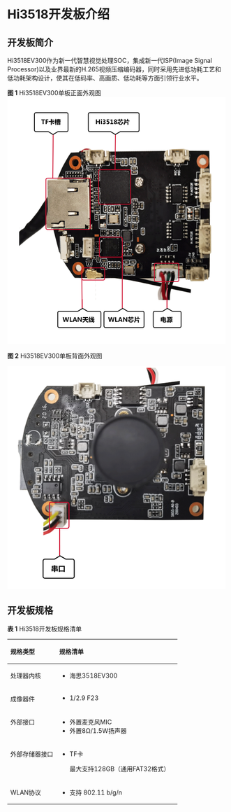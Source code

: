 # Hi3518开发板介绍<a name="ZH-CN_TOPIC_0000001054261054"></a>

## 开发板简介<a name="section14862341445"></a>

Hi3518EV300作为新一代智慧视觉处理SOC，集成新一代ISP\(Image Signal Processor\)以及业界最新的H.265视频压缩编码器，同时采用先进低功耗工艺和低功耗架构设计，使其在低码率、高画质、低功耗等方面引领行业水平。

**图 1**  Hi3518EV300单板正面外观图<a name="fig1187174485310"></a>  
![](figures/Hi3518EV300单板正面外观图.png "Hi3518EV300单板正面外观图")

**图 2**  Hi3518EV300单板背面外观图<a name="fig73195258113"></a>  


![](figures/Hi3518正背面.png)

## 开发板规格<a name="section765112478446"></a>

**表 1**  Hi3518开发板规格清单

<a name="t88739bdd7be845fab34087af8ab692f7"></a>
<table><thead align="left"><tr id="r7d87cdc7a09d445c824000228ae4a3b0"><th class="cellrowborder" valign="top" width="28.749999999999996%" id="mcps1.2.3.1.1"><p id="a8ea7b45c00a54e7abd826c3b2bc934dc"><a name="a8ea7b45c00a54e7abd826c3b2bc934dc"></a><a name="a8ea7b45c00a54e7abd826c3b2bc934dc"></a><strong id="b125815218314"><a name="b125815218314"></a><a name="b125815218314"></a>规格类型</strong></p>
</th>
<th class="cellrowborder" valign="top" width="71.25%" id="mcps1.2.3.1.2"><p id="aac42bd02e83846b187c02d3e976c0b09"><a name="aac42bd02e83846b187c02d3e976c0b09"></a><a name="aac42bd02e83846b187c02d3e976c0b09"></a><strong id="b1558219216311"><a name="b1558219216311"></a><a name="b1558219216311"></a>规格清单</strong></p>
</th>
</tr>
</thead>
<tbody><tr id="r9c0a0b643fd7495ab799c1eab9fbe1ec"><td class="cellrowborder" valign="top" width="28.749999999999996%" headers="mcps1.2.3.1.1 "><p id="a1a129c845a45444f9d0b7dcc3aabf4c3"><a name="a1a129c845a45444f9d0b7dcc3aabf4c3"></a><a name="a1a129c845a45444f9d0b7dcc3aabf4c3"></a>处理器内核</p>
</td>
<td class="cellrowborder" valign="top" width="71.25%" headers="mcps1.2.3.1.2 "><a name="ul12459548104218"></a><a name="ul12459548104218"></a><ul id="ul12459548104218"><li>海思3518EV300</li></ul>
</td>
</tr>
<tr id="row1527851224210"><td class="cellrowborder" valign="top" width="28.749999999999996%" headers="mcps1.2.3.1.1 "><p id="p1327911123424"><a name="p1327911123424"></a><a name="p1327911123424"></a>成像器件</p>
</td>
<td class="cellrowborder" valign="top" width="71.25%" headers="mcps1.2.3.1.2 "><a name="ul49841342134210"></a><a name="ul49841342134210"></a><ul id="ul49841342134210"><li>1/2.9 F23</li></ul>
</td>
</tr>
<tr id="r79097125b7f64c189f67ac280cdacae9"><td class="cellrowborder" valign="top" width="28.749999999999996%" headers="mcps1.2.3.1.1 "><p id="a2bf783139e304d0f9bfeefc56a55dc66"><a name="a2bf783139e304d0f9bfeefc56a55dc66"></a><a name="a2bf783139e304d0f9bfeefc56a55dc66"></a>外部接口</p>
</td>
<td class="cellrowborder" valign="top" width="71.25%" headers="mcps1.2.3.1.2 "><a name="u6a04d9aa22f6410f91bbcdaf902d0e5f"></a><a name="u6a04d9aa22f6410f91bbcdaf902d0e5f"></a><ul id="u6a04d9aa22f6410f91bbcdaf902d0e5f"><li>外置麦克风MIC</li><li>外置8Ω/1.5W扬声器</li></ul>
</td>
</tr>
<tr id="r785d104d71f6426aa9aab25d14a7581b"><td class="cellrowborder" valign="top" width="28.749999999999996%" headers="mcps1.2.3.1.1 "><p id="a59fb5f9ca2004dd2abeb636b2d4c04fa"><a name="a59fb5f9ca2004dd2abeb636b2d4c04fa"></a><a name="a59fb5f9ca2004dd2abeb636b2d4c04fa"></a>外部存储器接口</p>
</td>
<td class="cellrowborder" valign="top" width="71.25%" headers="mcps1.2.3.1.2 "><a name="u8f323b7322a14e109e2937b9660af0c4"></a><a name="u8f323b7322a14e109e2937b9660af0c4"></a><ul id="u8f323b7322a14e109e2937b9660af0c4"><li>TF卡<p id="p167481654192716"><a name="p167481654192716"></a><a name="p167481654192716"></a>最大支持128GB（通用FAT32格式）</p>
</li></ul>
</td>
</tr>
<tr id="rae3f8ef812894db3951e01b4a1b85438"><td class="cellrowborder" valign="top" width="28.749999999999996%" headers="mcps1.2.3.1.1 "><p id="a81cd5d5655a44c4cbfc0a35b9f65450a"><a name="a81cd5d5655a44c4cbfc0a35b9f65450a"></a><a name="a81cd5d5655a44c4cbfc0a35b9f65450a"></a>WLAN协议</p>
</td>
<td class="cellrowborder" valign="top" width="71.25%" headers="mcps1.2.3.1.2 "><a name="ul1311935314215"></a><a name="ul1311935314215"></a><ul id="ul1311935314215"><li>支持 802.11 b/g/n</li></ul>
</td>
</tr>
</tbody>
</table>

